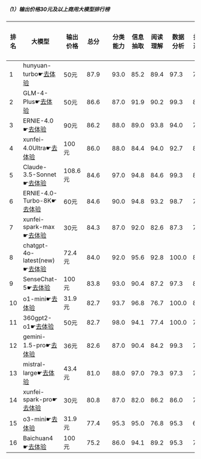 ##### （1）输出价格30元及以上商用大模型排行榜
|排名|大模型|输出价格|总分| |分类能力|信息抽取|阅读理解|数据分析|指令遵从|算术运算|初中数学|符号推理|代词理解|诗词匹配|公务员考试|律师资格考试|高考|常识推理|文本蕴含|成语理解|情感分析|演绎推理|C3中文阅读理解|
|---|-----|-------|---|-|------|-------|------|-------|------|-------|------|-------|-------|------|---------|----------|---|------|-------|------|-------|-------|-----------|
|1|hunyuan-turbo☛[去体验](https://easyllm.site/static/modelcompare.html?type=proprietary)|50元|87.9| |93.0|85.2|89.4|                    97.3|78.0|99.5|93.7|83.2|                    92.0|82.4|76.2|69.1|                    90.6|74.7|77.4|87.0|98.0|                    90.2|98.0|
|2|GLM-4-Plus☛[去体验](https://easyllm.site/static/modelcompare.html?type=proprietary)|50元|86.6| |87.0|91.9|90.2|                    99.3|81.0|88.7|89.5|87.0|                    90.9|89.4|76.7|56.8|                    86.9|75.8|71.0|90.0|97.0|                    94.3|100.0|
|3|ERNIE-4.0☛[去体验](https://easyllm.site/static/modelcompare.html?type=proprietary)|90元|86.2| |88.0|89.0|93.8|                    94.0|79.0|100.0|88.6|82.8|                    92.0|84.0|76.0|61.0|                    83.7|81.8|78.0|94.0|92.0|                    82.0|100.0|
|4|xunfei-4.0Ultra☛[去体验](https://easyllm.site/static/modelcompare.html?type=proprietary)|100元|86.0| |88.0|84.4|94.0|                    92.7|80.0|94.3|93.7|81.9|                    92.0|85.0|72.0|62.0|                    83.1|76.8|64.0|92.0|96.0|                    94.0|100.0|
|5|Claude-3.5-Sonnet☛[去体验](https://easyllm.site/static/modelcompare.html?type=proprietary)|108.6元|84.6| |97.0|94.8|84.6|                    99.3|81.8|92.2|82.7|91.1|                    95.1|86.1|64.0|42.0|                    73.9|80.8|67.0|100.0|94.0|                    98.0|100.0|
|6|ERNIE-4.0-Turbo-8K☛[去体验](https://easyllm.site/static/modelcompare.html?type=proprietary)|60元|84.6| |90.0|94.8|93.2|                    98.7|78.0|97.7|82.9|82.8|                    92.7|86.4|71.7|58.6|                    81.0|81.8|71.8|92.0|98.0|                    61.8|97.0|
|7|xunfei-spark-max☛[去体验](https://easyllm.site/static/modelcompare.html?type=proprietary)|30元|84.3| |87.0|92.0|82.6|                    87.3|74.0|93.5|93.7|72.5|                    91.6|87.0|70.4|59.6|                    84.7|76.8|61.5|85.3|97.2|                    91.9|95.3|
|8|chatgpt-4o-latest(new)☛[去体验](https://easyllm.site/static/modelcompare.html?type=proprietary)|72.4元|84.0| |92.0|95.6|92.8|                    100.0|83.5|100.0|90.3|88.0|                    88.0|76.0|64.0|39.0|                    72.1|78.0|66.0|100.0|92.0|                    100.0|98.0|
|9|SenseChat-5☛[去体验](https://easyllm.site/static/modelcompare.html?type=proprietary)|100元|83.8| |93.0|90.4|87.2|                    97.3|82.0|85.0|82.9|86.2|                    90.0|86.0|70.0|45.0|                    74.8|70.7|80.0|98.0|94.0|                    98.0|98.0|
|10|o1-mini☛[去体验](https://easyllm.site/static/modelcompare.html?type=proprietary)|31.9元|82.7| |93.7|96.8|76.7|                    100.0|82.2|99.0|94.9|88.9|                    95.5|83.5|77.1|24.9|                    74.4|75.8|72.6|86.0|97.0|                    97.6|98.0|
|11|360gpt2-o1☛[去体验](https://easyllm.site/static/modelcompare.html?type=proprietary)|50元|82.7| |98.0|94.1|77.4|                    100.0|78.8|90.4|91.5|85.5|                    89.2|83.8|70.5|48.0|                    79.9|71.7|58.7|81.0|96.0|                    95.1|96.0|
|12|gemini-1.5-pro☛[去体验](https://easyllm.site/static/modelcompare.html?type=proprietary)|36元|82.6| |87.0|90.4|84.2|                    99.3|75.0|92.2|92.5|85.9|                    91.3|84.2|69.7|31.3|                    77.7|80.8|63.9|88.1|94.1|                    98.4|96.6|
|13|mistral-large☛[去体验](https://easyllm.site/static/modelcompare.html?type=proprietary)|43.4元|81.0| |88.0|97.0|79.3|                    97.3|74.6|93.7|88.7|89.5|                    91.3|82.6|66.5|33.5|                    69.8|75.6|62.0|84.6|94.8|                    96.7|95.5|
|14|xunfei-spark-pro☛[去体验](https://easyllm.site/static/modelcompare.html?type=proprietary)|30元|80.8| |87.0|82.0|86.2|                    86.0|74.0|94.0|94.6|35.0|                    90.9|86.9|60.8|63.0|                    78.4|76.8|57.1|86.1|97.4|                    85.4|95.3|
|15|o3-mini☛[去体验](https://easyllm.site/static/modelcompare.html?type=proprietary)|31.9元|77.4| |95.3|95.0|76.8|                    95.3|64.4|96.2|84.8|81.2|                    89.0|72.5|62.2|26.1|                    61.6|73.7|59.1|85.6|96.9|                    91.1|93.1|
|16|Baichuan4☛[去体验](https://easyllm.site/static/modelcompare.html?type=proprietary)|100元|75.2| |86.0|94.1|89.2|                    95.3|75.0|78.2|75.1|82.3|                    90.0|83.0|62.0|34.4|                    71.6|75.8|25.0|92.0|98.0|                    14.0|98.0|
<br><br>